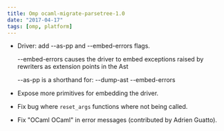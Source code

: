 ```yaml
---
title: Omp ocaml-migrate-parsetree-1.0
date: "2017-04-17"
tags: [omp, platform]
---
```


- Driver: add --as-pp and --embed-errors flags.

    --embed-errors causes the driver to embed exceptions raised by
    rewriters as extension points in the Ast

    --as-pp is a shorthand for: --dump-ast --embed-errors

- Expose more primitives for embedding the driver.
- Fix bug where `reset_args` functions where not being called.
- Fix "OCaml OCaml" in error messages (contributed by Adrien Guatto).